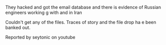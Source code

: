They hacked and got the email database and there is evidence of Russian engineers working g with and in Iran

Couldn't get any of the files. Traces of story and the file drop ha e been banked out. 

Reported by seytonic on youtube